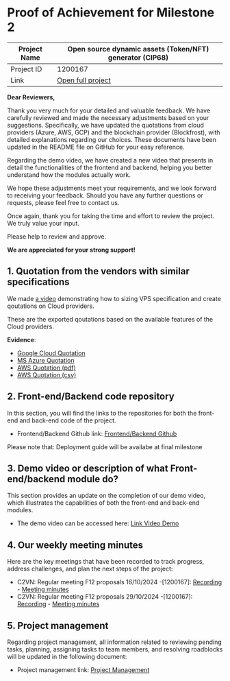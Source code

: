 #  Proof of Achievement for Milestone 2
|  Project Name |Open source dynamic assets (Token/NFT) generator (CIP68)|
| ------------ | ------------ |
| Project ID  | 1200167 |
|  Link  |  [Open full project](https://milestones.projectcatalyst.io/projects/1200167/) |


**Dear Reviewers,**

Thank you very much for your detailed and valuable feedback. We have carefully reviewed and made the necessary adjustments based on your suggestions. Specifically, we have updated the quotations from cloud providers (Azure, AWS, GCP) and the blockchain provider (Blockfrost), with detailed explanations regarding our choices. These documents have been updated in the README file on GitHub for your easy reference.

Regarding the demo video, we have created a new video that presents in detail the functionalities of the frontend and backend, helping you better understand how the modules actually work.

We hope these adjustments meet your requirements, and we look forward to receiving your feedback. Should you have any further questions or requests, please feel free to contact us.

Once again, thank you for taking the time and effort to review the project. We truly value your input.

Please help to review and approve.

**We are appreciated for your strong support!**


## **1. Quotation from the vendors with similar specifications**  
We  made [a video](https://youtu.be/JLPLQbbqhjM) demonstrating how to sizing VPS specification and create qoutations on Cloud providers.

These are the exported qoutations based on the available features of the Cloud providers.

**Evidence**:  
- [Google Cloud Quotation](https://github.com/cardano2vn/Project-Catalyst/blob/main/1200167%3AOpen%20source%20dynamic%20assets-CIP68/Milestone%202/GCP%20Qoutation.csv)
- [MS Azure Quotation](https://github.com/cardano2vn/Project-Catalyst/blob/main/1200167%3AOpen%20source%20dynamic%20assets-CIP68/Milestone%202/MS%20Azure%20Qoutation.xlsx)
- [AWS Quotation (pdf)](https://github.com/cardano2vn/Project-Catalyst/blob/main/1200167%3AOpen%20source%20dynamic%20assets-CIP68/Milestone%202/AWS%20Qoutation.pdf)
- [AWS Quotation (csv)](https://github.com/cardano2vn/Project-Catalyst/blob/main/1200167%3AOpen%20source%20dynamic%20assets-CIP68/Milestone%202/AWS%20Qoutation.csv)


## **2. Front-end/Backend code repository**  

In this section, you will find the links to the repositories for both the front-end and back-end code of the project. 

- Frontend/Backend Github link: [Frontend/Backend Github](https://github.com/cardano2vn/cip68generator)

Please note that: Deployment guide will be availabe at final milestone


## **3. Demo video or description of what Front-end/backend module do?**  

This section provides an update on the completion of our demo video, which illustrates the capabilities of both the front-end and back-end modules.

- The demo video can be accessed here: [Link Video Demo](https://youtu.be/2xrwxJ9sQ0k)


## **4. Our weekly meeting minutes**  

Here are the key meetings that have been recorded to track progress, address challenges, and plan the next steps of the project:

- C2VN: Regular meeting F12 proposals 16/10/2024 -[1200167]: [Recording](https://youtu.be/7X_SfW__VWA) - [Meeting minutes](https://docs.google.com/document/d/1rxQ3xoD1EAyxYumkiABE0jMjem8gUhPZNdaCBBIfpjg/edit?tab=t.0#heading=h.m2rv0llvy83k)
- C2VN: Regular meeting F12 proposals 29/10/2024 -[1200167]: [Recording](https://youtu.be/fQ7vWrSnm4M) - [Meeting minutes](https://docs.google.com/document/d/1bSHF8i61pYlZ8ExR_pJrfilABf-OehkT/edit?usp=drive_link&ouid=107549707092065987144&rtpof=true&sd=true)



## **5. Project management**  

Regarding project management, all information related to reviewing pending tasks, planning, assigning tasks to team members, and resolving roadblocks will be updated in the following document: 
- Project management link: [Project Management](https://docs.google.com/spreadsheets/d/1BZDGPv1d1MHMyX7ycNraAZght-hz44lT/edit?gid=1613824326#gid=1613824326)



